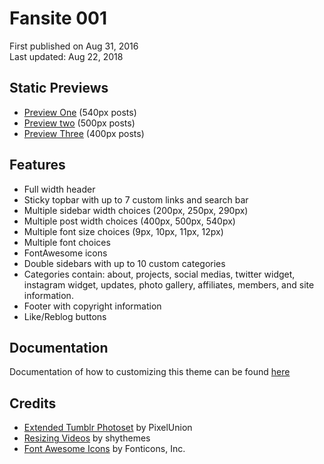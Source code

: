 # Fansite 001

First published on Aug 31, 2016  
Last updated: Aug 22, 2018

## Static Previews

* [Preview One](https://shupreviews.tumblr.com/fansite001-540px) (540px posts)
* [Preview two](https://shupreviews.tumblr.com/fansite001-500px) (500px posts)
* [Preview Three](https://shupreviews.tumblr.com/fansite001-400px) (400px posts)

## Features

* Full width header
* Sticky topbar with up to 7 custom links and search bar
* Multiple sidebar width choices (200px, 250px, 290px)
* Multiple post width choices (400px, 500px, 540px)
* Multiple font size choices (9px, 10px, 11px, 12px)
* Multiple font choices
* FontAwesome icons
* Double sidebars with up to 10 custom categories
* Categories contain: about, projects, social medias, twitter widget, instagram widget, updates, photo gallery, affiliates, members, and site information.
* Footer with copyright information
* Like/Reblog buttons

## Documentation

Documentation of how to customizing this theme can be found [here](https://shudesigns.tumblr.com/howto/fansite001)

## Credits

* [Extended Tumblr Photoset](https://github.com/PixelUnion/Extended-Tumblr-Photoset) by PixelUnion
* [Resizing Videos](http://shythemes.tumblr.com/post/134536748863/tutorial-resizing-videos) by shythemes
* [Font Awesome Icons](https://fontawesome.com/v4.7.0/) by Fonticons, Inc.
